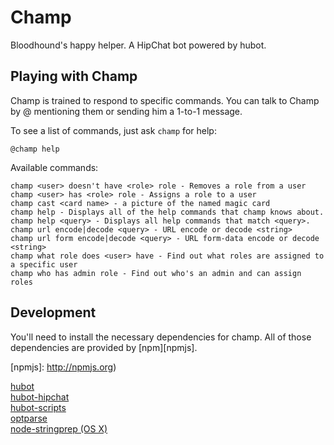 # Champ

Bloodhound's happy helper. A HipChat bot powered by hubot.

## Playing with Champ

Champ is trained to respond to specific commands. You can talk to Champ by @
mentioning them or sending him a 1-to-1 message.

To see a list of commands, just ask ```champ``` for help:

    @champ help

Available commands:

    champ <user> doesn't have <role> role - Removes a role from a user  
    champ <user> has <role> role - Assigns a role to a user  
    champ cast <card name> - a picture of the named magic card  
    champ help - Displays all of the help commands that champ knows about.  
    champ help <query> - Displays all help commands that match <query>.  
    champ url encode|decode <query> - URL encode or decode <string>  
    champ url form encode|decode <query> - URL form-data encode or decode <string>  
    champ what role does <user> have - Find out what roles are assigned to a specific user  
    champ who has admin role - Find out who's an admin and can assign roles  

## Development

You'll need to install the necessary dependencies for champ. All of
those dependencies are provided by [npm][npmjs].

[npmjs]: http://npmjs.org)

[hubot](https://github.com/github/hubot)  
[hubot-hipchat](https://github.com/hipcat/hubot-hipchat)  
[hubot-scripts](https://github.com/github/hubot-scripts)  
[optparse](https://github.com/jfd/optparse-js)  
[node-stringprep (OS X)](https://github.com/astro/node-stringprep)  
